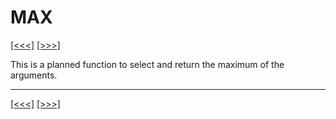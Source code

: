# MAX

[\[\<\<\<\]](ug_25.132.md) [\[\>\>\>\]](ug_25.134.md)

This is a planned function to select and return the maximum of the
arguments.

-----

[\[\<\<\<\]](ug_25.132.md) [\[\>\>\>\]](ug_25.134.md)
